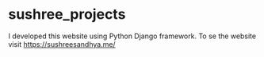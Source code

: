 # sushree_projects
I developed this  website using Python Django framework. To se the website visit https://sushreesandhya.me/
